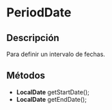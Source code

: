 # PeriodDate

## Descripción

Para definir un intervalo de fechas.

## Métodos

- **LocalDate** getStartDate();
- **LocalDate** getEndDate();

